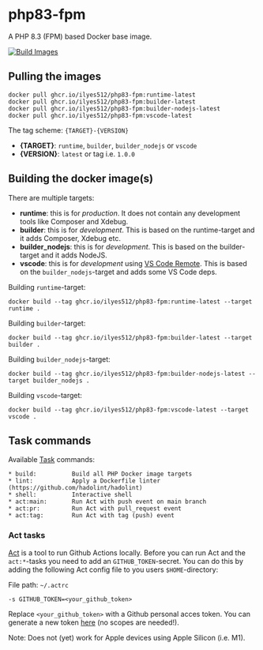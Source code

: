 # php83-fpm

A PHP 8.3 (FPM) based Docker base image.

[![Build Images](https://github.com/Ilyes512/php83-fpm/actions/workflows/main.yml/badge.svg)](https://github.com/Ilyes512/php83-fpm/actions/workflows/main.yml)

## Pulling the images

```
docker pull ghcr.io/ilyes512/php83-fpm:runtime-latest
docker pull ghcr.io/ilyes512/php83-fpm:builder-latest
docker pull ghcr.io/ilyes512/php83-fpm:builder-nodejs-latest
docker pull ghcr.io/ilyes512/php83-fpm:vscode-latest
```

The tag scheme: `{TARGET}-{VERSION}`

- **{TARGET}**: `runtime`, `builder`, `builder_nodejs` or `vscode`
- **{VERSION}**: `latest` or tag i.e. `1.0.0`

## Building the docker image(s)

There are multiple targets:

  - **runtime**: this is for *production*. It does not contain any development tools like Composer and Xdebug.
  - **builder**: this is for *development*. This is based on the runtime-target and it adds Composer, Xdebug etc.
  - **builder_nodejs**: this is for *development*. This is based on the builder-target and it adds NodeJS.
  - **vscode**: this is for *development* using
  [VS Code Remote](https://code.visualstudio.com/docs/remote/remote-overview). This is based on the
  `builder_nodejs`-target and adds some VS Code deps.

Building `runtime`-target:

```
docker build --tag ghcr.io/ilyes512/php83-fpm:runtime-latest --target runtime .
```

Building `builder`-target:

```
docker build --tag ghcr.io/ilyes512/php83-fpm:builder-latest --target builder .
```

Building `builder_nodejs`-target:

```
docker build --tag ghcr.io/ilyes512/php83-fpm:builder-nodejs-latest --target builder_nodejs .
```

Building `vscode`-target:

```
docker build --tag ghcr.io/ilyes512/php83-fpm:vscode-latest --target vscode .
```

## Task commands

Available [Task](https://taskfile.dev/#/) commands:

```
* build:          Build all PHP Docker image targets
* lint:           Apply a Dockerfile linter (https://github.com/hadolint/hadolint)
* shell:          Interactive shell
* act:main:       Run Act with push event on main branch
* act:pr:         Run Act with pull_request event
* act:tag:        Run Act with tag (push) event
```

### Act tasks

[Act](https://github.com/nektos/act) is a tool to run Github Actions locally. Before you can run Act and the
`act:*`-tasks you need to add an `GITHUB_TOKEN`-secret. You can do this by adding the following
Act config file to you users `$HOME`-directory:

File path: `~/.actrc`
```
-s GITHUB_TOKEN=<your_github_token>
```

Replace `<your_github_token>` with a Github personal acces token. You can generate a new token
[here](https://github.com/settings/tokens/new?description=Act) (no scopes
are needed!).

Note: Does not (yet) work for Apple devices using Apple Silicon (i.e. M1).
